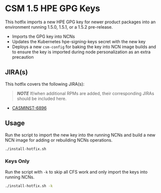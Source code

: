 # CSM 1.5 HPE GPG Keys

This hotfix imports a new HPE GPG key for newer product packages into an environment running 1.5.0, 1.5.1, or a 1.5.2 pre-release.

- Imports the GPG key into NCNs
- Updates the Kubernetes hpe-signing-keys secret with the new key
- Deploys a new `csm-config` for baking the key into NCN image builds and to ensure the key is imported during node personalization as an extra precaution

## JIRA(s)

This hotfix covers the following JIRA(s):

> ***NOTE*** If/when additional RPMs are added, their corresponding JIRAs should be included here.

* [CASMINST-6896](https://jira-pro.it.hpe.com:8443/browse/CASMTRIAGE-6896)

## Usage

Run the script to import the new key into the running NCNs and build a new NCN image for adding or rebuilding NCNs operations.

```bash
./install-hotfix.sh
```

### Keys Only

Run the script with `-k` to skip all CFS work and only import the keys into running NCNs.

```bash
./install-hotfix.sh -k
```
